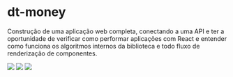 # dt-money
Construção de uma aplicação web completa, conectando a uma API e ter a oportunidade de verificar como performar aplicações com React e entender como funciona os  algoritmos internos da biblioteca e todo fluxo de renderização de componentes.

<img src="https://user-images.githubusercontent.com/81385265/228301700-fece6b34-86e6-4b40-a498-13b5fb34c05a.png" />

<img src="https://user-images.githubusercontent.com/81385265/228302807-de1b018e-c840-4483-a785-18702fbfa270.png" />

<img src="https://user-images.githubusercontent.com/81385265/228302992-23a7ca7f-fd6c-49ed-9aa9-ae01a1371c24.png" />
